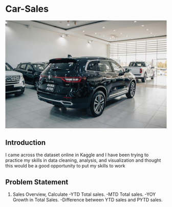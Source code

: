 # Car-Sales
![](yard.jpg)
## Introduction 
I came across the dataset online in Kaggle and I have been trying to practice my skills in data cleaning, analysis, and visualization and thought this would be a good opportunity to put my skills to work
## Problem Statement


1. Sales Overview, Calculate 
    -YTD Total sales.
    -MTD Total sales. 
    -YOY Growth in Total Sales.
    -Difference between YTD sales and PYTD sales. 
